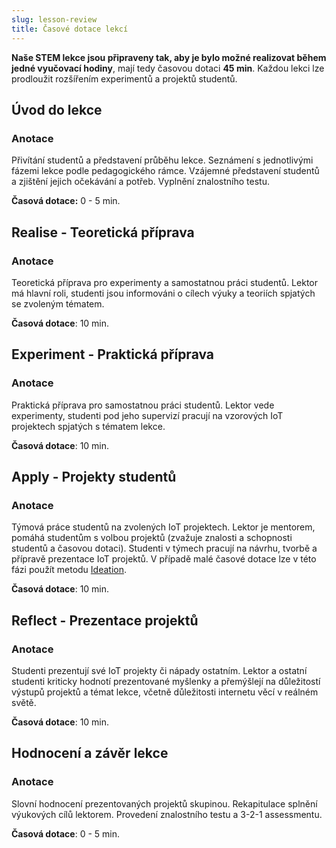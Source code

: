 ```yaml
---
slug: lesson-review
title: Časové dotace lekcí
---
```


**Naše STEM lekce jsou připraveny tak, aby je bylo možné realizovat během jedné vyučovací hodiny**, mají tedy časovou dotaci **45 min**. Každou lekci lze prodloužit rozšířením experimentů a projektů studentů.


## Úvod do lekce

### Anotace

Přivítání studentů a představení průběhu lekce. Seznámení s jednotlivými fázemi lekce podle pedagogického rámce. Vzájemné představení studentů a zjištění jejich očekávání a potřeb. Vyplnění znalostního testu.

**Časová dotace:** 0 - 5 min. 

## Realise - Teoretická příprava


### Anotace

Teoretická příprava pro experimenty a samostatnou práci studentů. Lektor má hlavní roli, studenti jsou informováni o cílech výuky a teoriích spjatých se zvoleným tématem.

**Časová dotace**: 10 min.

## Experiment - Praktická příprava

### Anotace

Praktická příprava pro samostatnou práci studentů. Lektor vede experimenty, studenti pod jeho supervizí pracují na vzorových IoT projektech spjatých s tématem lekce.

**Časová dotace**: 10 min. 

## Apply - Projekty studentů

### Anotace

Týmová práce studentů na zvolených IoT projektech. Lektor je mentorem, pomáhá studentům s volbou projektů (zvažuje znalosti a schopnosti studentů a časovou dotaci). Studenti v týmech pracují na návrhu, tvorbě a přípravě prezentace IoT projektů. V případě malé časové dotace lze v této fázi použít metodu [Ideation](https://en.wikipedia.org/wiki/Ideation_(creative_process)).

**Časová dotace**: 10 min.

## Reflect - Prezentace projektů

### Anotace

Studenti prezentují své IoT projekty či nápady ostatním. Lektor a ostatní studenti kriticky hodnotí prezentované myšlenky a přemýšlejí na důležitostí výstupů projektů a témat lekce, včetně důležitosti internetu věcí v reálném světě.  

**Časová dotace**: 10 min.

## Hodnocení a závěr lekce

### Anotace

Slovní hodnocení prezentovaných projektů skupinou. Rekapitulace splnění výukových cílů lektorem. Provedení znalostního testu a 3-2-1 assessmentu.

**Časová dotace**: 0 - 5 min.

